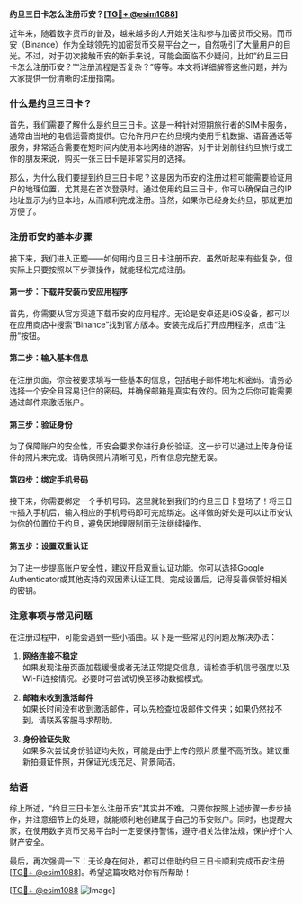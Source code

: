 **约旦三日卡怎么注册币安？[[TG💪+ @esim1088](https://t.me/s/esim1088)]**

近年来，随着数字货币的普及，越来越多的人开始关注和参与加密货币交易。而币安（Binance）作为全球领先的加密货币交易平台之一，自然吸引了大量用户的目光。不过，对于初次接触币安的新手来说，可能会面临不少疑问，比如“约旦三日卡怎么注册币安？”“注册流程是否复杂？”等等。本文将详细解答这些问题，并为大家提供一份清晰的注册指南。

### 什么是约旦三日卡？

首先，我们需要了解什么是约旦三日卡。这是一种针对短期旅行者的SIM卡服务，通常由当地的电信运营商提供。它允许用户在约旦境内使用手机数据、语音通话等服务，非常适合需要在短时间内使用本地网络的游客。对于计划前往约旦旅行或工作的朋友来说，购买一张三日卡是非常实用的选择。

那么，为什么我们要提到约旦三日卡呢？这是因为币安的注册过程可能需要验证用户的地理位置，尤其是在首次登录时。通过使用约旦三日卡，你可以确保自己的IP地址显示为约旦本地，从而顺利完成注册。当然，如果你已经身处约旦，那就更加方便了。

### 注册币安的基本步骤

接下来，我们进入正题——如何用约旦三日卡注册币安。虽然听起来有些复杂，但实际上只要按照以下步骤操作，就能轻松完成注册。

#### 第一步：下载并安装币安应用程序

首先，你需要从官方渠道下载币安的应用程序。无论是安卓还是iOS设备，都可以在应用商店中搜索“Binance”找到官方版本。安装完成后打开应用程序，点击“注册”按钮。

#### 第二步：输入基本信息

在注册页面，你会被要求填写一些基本的信息，包括电子邮件地址和密码。请务必选择一个安全且容易记住的密码，并确保邮箱是真实有效的。因为之后你可能需要通过邮件来激活账户。

#### 第三步：验证身份

为了保障账户的安全性，币安会要求你进行身份验证。这一步可以通过上传身份证件的照片来完成。请确保照片清晰可见，所有信息完整无误。

#### 第四步：绑定手机号码

接下来，你需要绑定一个手机号码。这里就轮到我们的约旦三日卡登场了！将三日卡插入手机后，输入相应的手机号码即可完成绑定。这样做的好处是可以让币安认为你的位置位于约旦，避免因地理限制而无法继续操作。

#### 第五步：设置双重认证

为了进一步提高账户安全性，建议开启双重认证功能。你可以选择Google Authenticator或其他支持的双因素认证工具。完成设置后，记得妥善保管好相关的密钥。

### 注意事项与常见问题

在注册过程中，可能会遇到一些小插曲。以下是一些常见的问题及解决办法：

1. **网络连接不稳定**  
   如果发现注册页面加载缓慢或者无法正常提交信息，请检查手机信号强度以及Wi-Fi连接情况。必要时可尝试切换至移动数据模式。

2. **邮箱未收到激活邮件**  
   如果长时间没有收到激活邮件，可以先检查垃圾邮件文件夹；如果仍然找不到，请联系客服寻求帮助。

3. **身份验证失败**  
   如果多次尝试身份验证均失败，可能是由于上传的照片质量不高所致。建议重新拍摄证件照，并保证光线充足、背景简洁。

### 结语

综上所述，“约旦三日卡怎么注册币安”其实并不难。只要你按照上述步骤一步步操作，并注意细节上的处理，就能顺利地创建属于自己的币安账户。同时，也提醒大家，在使用数字货币交易平台时一定要保持警惕，遵守相关法律法规，保护好个人财产安全。

最后，再次强调一下：无论身在何处，都可以借助约旦三日卡顺利完成币安注册[[TG💪+ @esim1088](https://t.me/s/esim1088)]。希望这篇攻略对你有所帮助！

[[TG💪+ @esim1088](https://t.me/s/esim1088) ![Image](https://i.postimg.cc/4NQfJmqS/Snipaste-2025-05-13-00-14-12.png)]